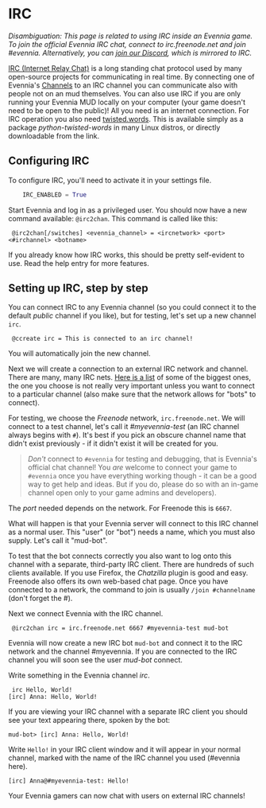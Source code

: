 # IRC


_Disambiguation: This page is related to using IRC inside an Evennia game. To join the official
Evennia IRC chat, connect to irc.freenode.net and join #evennia. Alternatively, you can [join our
Discord](https://discord.gg/NecFePw), which is mirrored to IRC._

[IRC (Internet Relay Chat)](http://en.wikipedia.org/wiki/Internet_Relay_Chat) is a long standing
chat protocol used by many open-source projects for communicating in real time. By connecting one of
Evennia's [Channels](Component/Communications) to an IRC channel you can communicate also with people not on
an mud themselves. You can also use IRC if you are only running your Evennia MUD locally on your
computer (your game doesn't need to be open to the public)! All you need is an internet connection.
For IRC operation you also need [twisted.words](http://twistedmatrix.com/trac/wiki/TwistedWords).
This is available simply as a package *python-twisted-words* in many Linux distros, or directly
downloadable from the link.

## Configuring IRC

To configure IRC, you'll need to activate it in your settings file. 

```python
    IRC_ENABLED = True
```

Start Evennia and log in as a privileged user. You should now have a new command available:
`@irc2chan`. This command is called like this:

     @irc2chan[/switches] <evennia_channel> = <ircnetwork> <port> <#irchannel> <botname>

If you already know how IRC works, this should be pretty self-evident to use. Read the help entry
for more features.

## Setting up IRC, step by step

You can connect IRC to any Evennia channel (so you could connect it to the default *public* channel
if you like), but for testing, let's set up a new channel `irc`.

     @ccreate irc = This is connected to an irc channel!

You will automatically join the new channel.

Next we will create a connection to an external IRC network and channel. There are many, many IRC
nets. [Here is a list](http://www.irchelp.org/irchelp/networks/popular.html) of some of the biggest
ones, the one you choose is not really very important unless you want to connect to a particular
channel (also make sure that the network allows for "bots" to connect).

For testing, we choose the *Freenode* network, `irc.freenode.net`. We will connect to a test
channel, let's call it *#myevennia-test* (an IRC channel always begins with `#`). It's best if you
pick an obscure channel name that didn't exist previously - if it didn't exist it will be created
for you.

> *Don't* connect to `#evennia` for testing and debugging, that is Evennia's official chat channel!
You *are* welcome to connect your game to `#evennia` once you have everything working though - it
can be a good way to get help and ideas. But if you do, please do so with an in-game channel open
only to your game admins and developers).

The *port* needed depends on the network. For Freenode this is `6667`.

What will happen is that your Evennia server will connect to this IRC channel as a normal user. This
"user" (or "bot") needs a name, which you must also supply. Let's call it "mud-bot".

To test that the bot connects correctly you also want to log onto this channel with a separate,
third-party IRC client. There are hundreds of such clients available. If you use Firefox, the
*Chatzilla* plugin is good and easy. Freenode also offers its own web-based chat page.  Once you
have connected to a network, the command to join is usually `/join #channelname` (don't forget the
#).

Next we connect Evennia with the IRC channel.

     @irc2chan irc = irc.freenode.net 6667 #myevennia-test mud-bot

Evennia will now create a new IRC bot `mud-bot` and connect it to the IRC network and the channel
#myevennia. If you are connected to the IRC channel you will soon see the user *mud-bot* connect.

Write something in the Evennia channel *irc*.

     irc Hello, World!
    [irc] Anna: Hello, World!

If you are viewing your IRC channel with a separate IRC client you should see your text appearing
there, spoken by the bot:

    mud-bot> [irc] Anna: Hello, World!

Write `Hello!` in your IRC client window and it will appear in your normal channel, marked with the
name of the IRC channel you used (#evennia here).

    [irc] Anna@#myevennia-test: Hello!

Your Evennia gamers can now chat with users on external IRC channels!